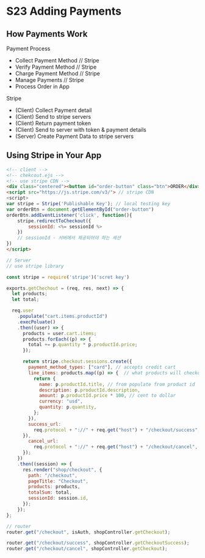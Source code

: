# S23 Adding Payments

## How Payments Work

Payment Process

- Collect Payment Method // Stripe
- Verify Payment Method // Stripe
- Charge Payment Method // Stripe
- Manage Payments // Stripe
- Process Order in App

Stripe

- (Client) Collect Payment detail
- (Client) Send to stripe servers
- (Client) Return payment token
- (Client) Send to server with token & payment details
- (Server) Create Payment Data to stripe servers

## Using Stripe in Your App

```html
<!-- client -->
<!-- chekcout.ejs -->
<!-- use stripe CDN -->
<div class="centered"><button id="order-button" class="btn">ORDER</div>
<script src="https://js.stripe.com/v3/"> // stripe CDN
<script>
var stripe = Stripe('Publishable Key'); // local testing key
var orderBtn = document.getElementById("order-button")
orderBtn.addEventListener('click', function(){
    stripe.redirectToCheckout({
        sessionId: <%= sessionId %>
    })
    // sessionId - 서버에서 제공되어야 하는 세션
})
</script>

```

```js
// Server
// use stripe library

const stripe = require('stripe')('scret key')

exports.getChechout = (req, res, next) => {
  let products;
  let total;

  req.user
    .populate("cart.items.productId")
    .execPoluate()
    .then((user) => {
      products = user.cart.items;
      products.forEach((p) => {
        total += p.quantity * p.productId.price;
      });

      return stripe.checkout.sessions.create({
        payment_method_types: ["card"], // accepts credit cart
        line_items: products.map((p) => {  // what products will checkout
          return {
            name: p.productId.title, // from populate from product id
            description: p.productId.description,
            amount: p.productId.price * 100, // cent to dollar
            currency: "usd",
            quantity: p.quantity,
          };
        }),
        success_url:
          req.protocol + "://" + req.get("host") + "/checkout/success", // http://localhost:3000/checkout/success
      }),
        cancel_url:
          req.protocol + "://" + req.get("host") + "/checkout/cancel",
      });
    })
    .then((session) => {
      res.render("shop/checkout", {
        path: "/checkout",
        pageTitle: "Checkout",
        products: products,
        totalSum: total,
        sessionId: session.id,
      });
    });
};
```

```js
// router
router.get("/checkout", isAuth, shopController.getCheckout);

router.get("/checkout/success", shopController.getCheckoutSuccess);
router.get("/checkout/cancel", shopController.getCheckout);
```

